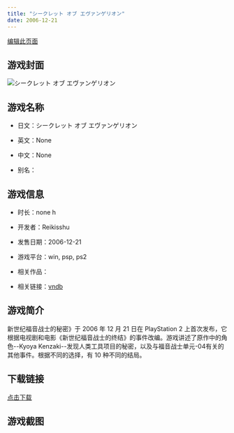 ```yaml
---
title: "シークレット オブ エヴァンゲリオン"
date: 2006-12-21
---
```

[编辑此页面](https://github.com/ACG-3/ADV3-source/blob/main/source/_posts/games/%E3%82%B7%E3%83%BC%E3%82%AF%E3%83%AC%E3%83%83%E3%83%88%20%E3%82%AA%E3%83%96%20%E3%82%A8%E3%83%B4%E3%82%A1%E3%83%B3%E3%82%B2%E3%83%AA%E3%82%AA%E3%83%B3.md)

## 游戏封面

![シークレット オブ エヴァンゲリオン](https%3A//pan.timero.xyz/onedrive/img_lib_001/%E3%82%B7%E3%83%BC%E3%82%AF%E3%83%AC%E3%83%83%E3%83%88%20%E3%82%AA%E3%83%96%20%E3%82%A8%E3%83%B4%E3%82%A1%E3%83%B3%E3%82%B2%E3%83%AA%E3%82%AA%E3%83%B3_cover.avif)


## 游戏名称

- 日文：シークレット オブ エヴァンゲリオン
- 英文：None
- 中文：None

- 别名：


## 游戏信息

- 时长：none h
- 开发者：Reikisshu
- 发售日期：2006-12-21
- 游戏平台：win, psp, ps2
- 相关作品：

- 相关链接：[vndb](https://vndb.org/v45095)


## 游戏简介

新世纪福音战士的秘密》于 2006 年 12 月 21 日在 PlayStation 2 上首次发布，它根据电视剧和电影《新世纪福音战士的终结》的事件改编。游戏讲述了原作中的角色--Kyoya Kenzaki--发现人类工具项目的秘密，以及与福音战士单元-04有关的其他事件。根据不同的选择，有 10 种不同的结局。




## 下载链接

[点击下载](https://pan.timero.xyz/onedrive/adv_lib_001/%E3%82%B7%E3%83%BC%E3%82%AF%E3%83%AC%E3%83%83%E3%83%88%20%E3%82%AA%E3%83%96%20%E3%82%A8%E3%83%B4%E3%82%A1%E3%83%B3%E3%82%B2%E3%83%AA%E3%82%AA%E3%83%B3)


## 游戏截图


